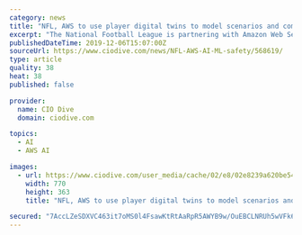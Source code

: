 ```yaml
---
category: news
title: "NFL, AWS to use player digital twins to model scenarios and combat injury"
excerpt: "The National Football League is partnering with Amazon Web Services to apply artificial intelligence and machine learning to derive insights about player safety and treatment, the organizations announced Thursday. The underlying goal is to \"predict the risk of player injuries\" to make way for prevention. AWS and the NFL will analyze data on ..."
publishedDateTime: 2019-12-06T15:07:00Z
sourceUrl: https://www.ciodive.com/news/NFL-AWS-AI-ML-safety/568619/
type: article
quality: 38
heat: 38
published: false

provider:
  name: CIO Dive
  domain: ciodive.com

topics:
  - AI
  - AWS AI

images:
  - url: https://www.ciodive.com/user_media/cache/02/e8/02e8239a620be54bbad472344ff9db22.jpg
    width: 770
    height: 363
    title: "NFL, AWS to use player digital twins to model scenarios and combat injury"

secured: "7AccLZeSDXVC463it7oMS0l4FsawKtRtAaRpR5AWYB9w/OuEBCLNRUh5wVFk6rqDBV7w+AxGAfeZciDCOzhAZ5L3C0soTWeVPlrVhwFdMJ3J9VqoZQiKqfFran7/Oc4SoP50vOrBEG2UDLlVAeR1ndBwMH5GBwT5g0Nmbg0g92v5uWZQid2PoU3g/REPOo0/yCWHmjXB8Lpgx3CFwsCSnPE3eO10JOQTjMqBt7edtGfJURuNoWQd+g4bxPbujSkyo/NnvW0h3LmHAEgA1dYgKQ==;UBQXXcXuEl9zszBcx8bSEA=="
---
```


